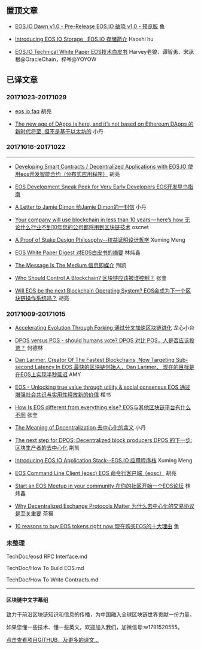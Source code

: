 
置顶文章
-------------------------------

- [EOS.IO Dawn v1.0 - Pre-Release    EOS.IO 破晓 v1.0 - 预览版](TechDoc/EOS.IO%20Dawn%20v1.0%20-%20Pre-Release.md) 鱼

- [Introducing EOS.IO Storage   EOS.IO 存储简介](TechDoc/Introducing%20EOS.IO%20Storage.md) Haoshi hu

- [EOS.IO Technical White Paper EOS技术白皮书](TechDoc/EOS.IO%20Technical%20White%20Paper.md) Harvey老狼、谭智勇、宋承根@OracleChain，梓岑@YOYOW

已译文章
----------------------------------------
### 20171023-20171029

- [eos io faq](TechDoc/eos-io-faq.md) 胡亮

- [The new age of DApps is here, and it’s not based on Ethereum  DApps 的新时代将至, 但不是基于以太坊的](TechDoc/the-new-age-of-dapps-is-here.md) 小丹

### 20171016-20171022
-------------------------------
- [Developing Smart Contracts / Decentralized Applications with EOS.IO 使用eos开发智能合约（分布式应用程序）](TechDoc/Developing-Smart-Contracts-with-eos.md) 胡亮

- [EOS Development Sneak Peek for Very Early Developers EOS开发早鸟指南](TechDoc/EOS%20Development%20Sneak%20Peek%20for%20Very%20Early%20Developers.md)

- [A Letter to Jamie Dimon 给Jamie Dimon的一封信](NonTechDoc/a-letter-to-jamie-dimon.md) 小丹

- [Your company will use blockchain in less than 10 years — here’s how 无论什么行业不到10年您的公司都将用到区块链技术](NonTechDoc/your-company-will-use-blockchain-in-less-than-10-years-heres-how.md) oscnet

- [A Proof of Stake Design Philosophy--权益证明设计哲学](TechDoc/a-proof-of-stake-design-philosophy.md) Xuming Meng 

- [EOS White Paper Digest 对EOS白皮书的摘要](TechDoc/EOS-White-Paper-Digest.md) 林炜鑫

- [The Message Is The Medium  信息即媒介](TechDoc/the-message-is-the-medium.md) 荆凯

- [Who Should Control A Blockchain? 区块链应该被谁控制？](TechDoc/who-should-control-a-blockchain.md) 张奎

- [Will EOS be the next Blockchain Operating System? EOS会成为下一个区块链操作系统吗？](TechDoc/will-eos-be-the-next-blockchain-operating-system.md) 胡亮

### 20171009-20171015

- [Accelerating Evolution Through Forking 通过分叉加速区块链进化](TechDoc/Accelerating%20Evolution%20Through%20Forking.md) 龙心小台 

- [DPOS versus POS - should humans vote? DPOS 对比 POS，人是否应该投票？](TechDoc/DPOS%20versus%20POS%20-%20should%20humans%20vote.md) 何德林

- [Dan Larimer, Creator Of The Fastest Blockchains, Now Targeting Sub-second Latency In EOS 最快的区块链创始人，Dan Larimer， 现在的目标是在EOS上实现半秒延迟](TechDoc/Dan%20Larimer%2C%20Creator%20Of%20The%20Fastest%20Blockchains%2C%20Now%20Targeting%20Sub-second%20Latency%20In%20EOS.md) AMY

- [EOS - Unlocking true value through utility & social consensus EOS 通过增强社会共识与实用性释放新的价值](TechDoc/EOS%20-%20Unlocking%20true%20value%20through%20utility%20%26%20social%20consensus.md) 楷书

- [How Is EOS different from everything else?  EOS与其他区块链平台有什么不同](TechDoc/How%20Is%20EOS%20different%20from%20everything%20else.md) 张奎

- [The Meaning of Decentralization  去中心化的含义](TechDoc/The-meaning-of-decentralization.md) 小丹

- [The next step for DPOS: Decentralized block producers  DPOS 的下一步: 区块生产者的去中心化](TechDoc/The%20Next%20Step%20for%20DPOS.md) 荆凯

- [Introducing EOS.IO Application Stack--EOS.IO 应用程序栈](TechDoc/Introducing%20EOS.IO%20Application%20Stack.md) Xuming Meng

- [EOS Command Line Client (eosc) EOS 命令行客户端（eosc）](TechDoc/Eos-command-line-client.md) 胡亮

- [Start an EOS Meetup in your community 在你的社区开始一个EOS论坛](NonTechDoc/Start-an-EOS-Meetup-in-your-community.md) 林炜鑫

- [Why Decentralized Exchange Protocols Matter 为什么去中心化的交易协议是至关重要](TechDoc/Why%20Decentralized%20Exchange%20Protocols%20Matter.md) 茶猫

- [10 reasons to buy EOS tokens right now 现在购买EOS的十大理由](NonTechDoc/10%20reasons%20to%20buy%20EOS%20tokens%20right%20now.md) 鱼

### 未整理

TechDoc/eosd RPC Interface.md

TechDoc/How To Build EOS.md

TechDoc/How To Write Contracts.md

-------------------------------
#### 区块链中文字幕组

致力于前沿区块链知识和信息的传播，为中国融入全球区块链世界贡献一份力量。

如果您懂一些技术、懂一些英文，欢迎加入我们，加微信号:w1791520555。

[点击查看项目GITHUB，及更多的译文...](https://github.com/BlockchainTranslator/EOS)


